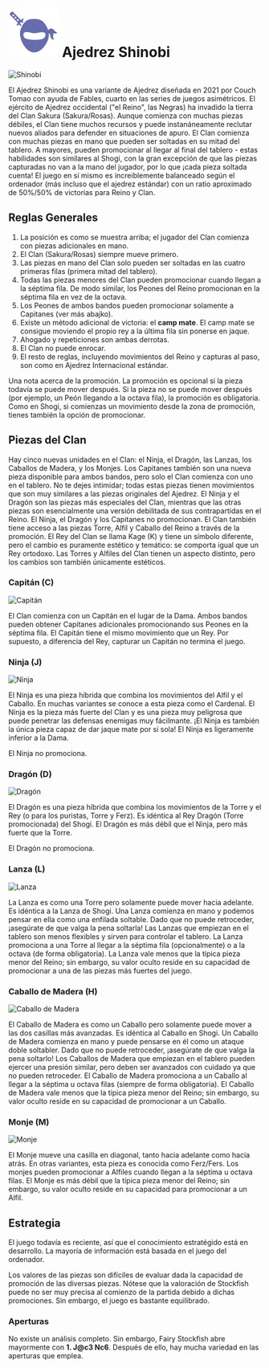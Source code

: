 # ![Ajedrez Shinobi](https://github.com/gbtami/pychess-variants/blob/master/static/icons/shinobi.svg) Ajedrez Shinobi

![Shinobi](https://github.com/gbtami/pychess-variants/blob/master/static/images/CVariantsGuide/Shinobi.png)

El Ajedrez Shinobi es una variante de Ajedrez diseñada en 2021 por Couch Tomao con ayuda de Fables, cuarto en las series de juegos asimétricos. El ejército de Ajedrez occidental ("el Reino", las Negras) ha invadido la tierra del Clan Sakura (Sakura/Rosas). Aunque comienza con muchas piezas débiles, el Clan tiene muchos recursos y puede instanáneamente reclutar nuevos aliados para defender en situaciones de apuro. El Clan comienza con muchas piezas en mano que pueden ser soltadas en su mitad del tablero. A mayores, pueden promocionar al llegar al final del tablero - estas habilidades son similares al Shogi, con la gran excepción de que las piezas capturadas no van a la mano del jugador, por lo que ¡cada pieza soltada cuenta! El juego en sí mismo es increiblemente balanceado según el ordenador (más incluso que el ajedrez estándar) con un ratio aproximado de 50%/50% de victorias para Reino y Clan.
 
## Reglas Generales
1.	La posición es como se muestra arriba; el jugador del Clan comienza con piezas adicionales en mano.
2.	El Clan (Sakura/Rosas) siempre mueve primero.
3.	Las piezas en mano del Clan solo pueden ser soltadas en las cuatro primeras filas (primera mitad del tablero).
3.	Todas las piezas menores del Clan pueden promocionar cuando llegan a la séptima fila. De modo similar, los Peones del Reino promocionan en la séptima fila en vez de la octava.
5.	Los Peones de ambos bandos pueden promocionar solamente a Capitanes (ver más abajko).
6.	Existe un método adicional de victoria: el **camp mate**. El camp mate se consigue moviendo el propio rey a la última fila sin ponerse en jaque.
7.	Ahogado y repeticiones son ambas derrotas.
8.	El Clan no puede enrocar.
9.	El resto de reglas, incluyendo movimientos del Reino y capturas al paso, son como en Ajedrez Internacional estándar.

Una nota acerca de la promoción. La promoción es opcional si la pieza todavía se puede mover después. Si la pieza no se puede mover después (por ejemplo, un Peón llegando a la octava fila), la promoción es obligatoria. Como en Shogi, si comienzas un movimiento desde la zona de promoción, tienes también la opción de promocionar.

## Piezas del Clan

Hay cinco nuevas unidades en el Clan: el Ninja, el Dragón, las Lanzas, los Caballos de Madera, y los Monjes. Los Capitanes también son una nueva pieza disponible para ambos bandos, pero solo el Clan comienza con uno en el tablero. No te dejes intimidar; todas estas piezas tienen movimientos que son muy similares a las piezas originales del Ajedrez. El Ninja y el Dragón son las piezas más especiales del Clan, mientras que las otras piezas son esencialmente una versión debilitada de sus contrapartidas en el Reino. El Ninja, el Dragón y los Capitanes no promocionan.
El Clan también tiene acceso a las piezas Torre, Alfil y Caballo del Reino a través de la promoción. El Rey del Clan se llama Kage (K) y tiene un símbolo diferente, pero el cambio es puramente estético y temático: se comporta igual que un Rey ortodoxo. Las Torres y Alfiles del Clan tienen un aspecto distinto, pero los cambios son también únicamente estéticos.

### Capitán (C)

![Capitán](https://github.com/gbtami/pychess-variants/blob/master/static/images/CVariantsGuide/ClanCaptain.png)

El Clan comienza con un Capitán en el lugar de la Dama. Ambos bandos pueden obtener Capitanes adicionales promocionando sus Peones en la séptima fila. El Capitán tiene el mismo movimiento que un Rey. Por supuesto, a diferencia del Rey, capturar un Capitán no termina el juego.

### Ninja (J)

![Ninja](https://github.com/gbtami/pychess-variants/blob/master/static/images/CVariantsGuide/Ninja.png)

El Ninja es una pieza híbrida que combina los movimientos del Alfil y el Caballo. En muchas variantes se conoce a esta pieza como el Cardenal. El Ninja es la pieza más fuerte del Clan y es una pieza muy peligrosa que puede penetrar las defensas enemigas muy fácilmante. ¡El Ninja es también la única pieza capaz de dar jaque mate por sí sola! El Ninja es ligeramente inferior a la Dama.

El Ninja no promociona.

### Dragón (D)

![Dragón](https://github.com/gbtami/pychess-variants/blob/master/static/images/CVariantsGuide/Dragon.png)

El Dragón es una pieza híbrida que combina los movimientos de la Torre y el Rey (o para los puristas, Torre y Ferz). Es idéntica al Rey Dragón (Torre promocionada) del Shogi. El Dragón es más débil que el Ninja, pero más fuerte que la Torre.

El Dragón no promociona.

### Lanza (L)

![Lanza](https://github.com/gbtami/pychess-variants/blob/master/static/images/CVariantsGuide/Lance.png)

La Lanza es como una Torre pero solamente puede mover hacia adelante. Es idéntica a la Lanza de Shogi. Una Lanza comienza en mano y podemos pensar en ella como una enfilada soltable. Dado que no puede retroceder, ¡asegúrate de que valga la pena soltarla! Las Lanzas que empiezan en el tablero son menos flexibles y sirven para controlar el tablero. La Lanza promociona a una Torre al llegar a la séptima fila (opcionalmente) o a la octava (de forma obligatoria). La Lanza vale menos que la típica pieza menor del Reino; sin embargo, su valor oculto reside en su capacidad de promocionar a una de las piezas más fuertes del juego.

### Caballo de Madera (H)

![Caballo de Madera](https://github.com/gbtami/pychess-variants/blob/master/static/images/CVariantsGuide/Horse.png)

El Caballo de Madera es como un Caballo pero solamente puede mover a las dos casillas más avanzadas. Es idéntica al Caballo en Shogi. Un Caballo de Madera comienza en mano y puede pensarse en él como un ataque doble soltabler. Dado que no puede retroceder, ¡asegúrate de que valga la pena soltarlo! Los Caballos de Madera que empiezan en el tablero pueden ejercer una presión similar, pero deben ser avanzados con cuidado ya que no pueden retroceder. El Caballo de Madera promociona a un Caballo al llegar a la séptima u octava filas (siempre de forma obligatoria). El Caballo de Madera vale menos que la típica pieza menor del Reino; sin embargo, su valor oculto reside en su capacidad de promocionar a un Caballo.

### Monje (M)

![Monje](https://github.com/gbtami/pychess-variants/blob/master/static/images/CVariantsGuide/Monk.png)

El Monje mueve una casilla en diagonal, tanto hacia adelante como hacia atrás. En otras variantes, esta pieza es conocida como Ferz/Fers. Los monjes pueden promocionar a Alfiles cuando llegan a la séptima u octava filas. El Monje es más débil que la típica pieza menor del Reino; sin embargo, su valor oculto reside en su capacidad para promocionar a un Alfil.
 
## Estrategia
El juego todavía es reciente, así que el conocimiento estratégido está en desarrollo. La mayoría de información está basada en el juego del ordenador.

Los valores de las piezas son difíciles de evaluar dada la capacidad de promoción de las diversas piezas. Nótese que la valoración de Stockfish puede no ser muy precisa al comienzo de la partida debido a dichas promociones. Sin embargo, el juego es bastante equilibrado.

### Aperturas

No existe un análisis completo. Sin embargo, Fairy Stockfish abre mayormente con **1. J@c3 Nc6**. Después de ello, hay mucha variedad en las aperturas que emplea.
